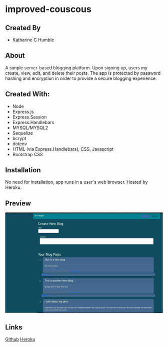 # improved-couscous
## Created By
- Katharine C Humble

## About
A simple server-based blogging platform.  Upon signing up, users my create, view, edit, and delete their posts.  The app is protected by password hashing and encryption in order to provide a secure blogging experience.

## Created With:
- Node
- Express.js
- Express.Session
- Express.Handlebars
- MYSQL/MYSQL2
- Sequelize
- bcrypt
- dotenv
- HTML (via Express.Handlebars), CSS, Javascript
- Bootstrap CSS

## Installation
No need for installation, app runs in a user's web browser.  Hosted by Heroku.

## Preview
![preview](/preview.png)

## Links
[Github]('https://github.com/katharinechumble/improved-couscous')
[Heroku]('https://still-badlands-20244.herokuapp.com/')